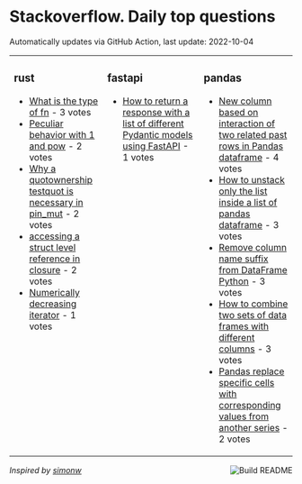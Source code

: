 # Stackoverflow. Daily top questions 

Automatically updates via GitHub Action, last update: <!-- date starts -->2022-10-04<!-- date ends -->


<table><tr><td valign="top" width="33%">

### rust
<!-- rust starts -->
* [What is the type of fn](https://stackoverflow.com/questions/73938194/what-is-the-type-of-fn) - 3 votes
* [Peculiar behavior with 1 and pow](https://stackoverflow.com/questions/73930915/peculiar-behavior-with-1-and-pow) - 2 votes
* [Why a quotownership testquot is necessary in pin_mut](https://stackoverflow.com/questions/73945397/why-a-ownership-test-is-necessary-in-pin-mut) - 2 votes
* [accessing a struct level reference in closure](https://stackoverflow.com/questions/73951090/accessing-a-struct-level-reference-in-closure) - 2 votes
* [Numerically decreasing iterator](https://stackoverflow.com/questions/73950643/numerically-decreasing-iterator) - 1 votes
<!-- rust ends -->
</td><td valign="top" width="34%">


### fastapi
<!-- fastapi starts -->
* [How to return a response with a list of different Pydantic models using FastAPI](https://stackoverflow.com/questions/73945126/how-to-return-a-response-with-a-list-of-different-pydantic-models-using-fastapi) - 1 votes
<!-- fastapi ends -->
</td><td valign="top" width="34%">


### pandas
<!-- pandas starts -->
* [New column based on interaction of two related past rows in Pandas dataframe](https://stackoverflow.com/questions/73931204/new-column-based-on-interaction-of-two-related-past-rows-in-pandas-dataframe) - 4 votes
* [How to unstack only the list inside a list of pandas dataframe](https://stackoverflow.com/questions/73948792/how-to-unstack-only-the-list-inside-a-list-of-pandas-dataframe) - 3 votes
* [Remove column name suffix from DataFrame Python](https://stackoverflow.com/questions/73934683/remove-column-name-suffix-from-dataframe-python) - 3 votes
* [How to combine two sets of data frames with different columns](https://stackoverflow.com/questions/73949786/how-to-combine-two-sets-of-data-frames-with-different-columns) - 3 votes
* [Pandas replace specific cells with corresponding values from another series](https://stackoverflow.com/questions/73938272/pandas-replace-specific-cells-with-corresponding-values-from-another-series) - 2 votes
<!-- pandas ends -->
</td></tr></table>

<a href="https://github.com/hp0404/hp0404/actions"><img src="https://github.com/hp0404/hp0404/workflows/Build%20README/badge.svg" align="right" alt="Build README"></a> <p>*Inspired by  [simonw](https://github.com/simonw/simonw)*</p>
